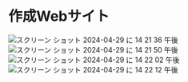 # 作成Webサイト

![スクリーン ショット 2024-04-29 に 14 21 36 午後](https://github.com/KIKI0911/practice_24_4_29/assets/148507850/301ceda0-2e51-46af-a107-8cd894a405e4)
![スクリーン ショット 2024-04-29 に 14 21 50 午後](https://github.com/KIKI0911/practice_24_4_29/assets/148507850/511850f7-2ee4-4a51-ada8-9b4812f09d06)
![スクリーン ショット 2024-04-29 に 14 22 02 午後](https://github.com/KIKI0911/practice_24_4_29/assets/148507850/40274753-d19a-4fac-b968-6c9b649a7117)
![スクリーン ショット 2024-04-29 に 14 22 12 午後](https://github.com/KIKI0911/practice_24_4_29/assets/148507850/acba94a5-6e77-41f9-95d2-cfb10f93a1ae)


